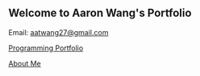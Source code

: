 ## Welcome to Aaron Wang's Portfolio

Email: [aatwang27@gmail.com](mailto:aatwang27@gmail.com)

[Programming Portfolio](https://aaWang27.github.io/ProgrammingPortfolio)

[About Me](https://aaWang27.github.io/about)
